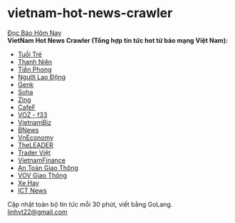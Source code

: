 # vietnam-hot-news-crawler
[Đọc Báo Hôm Nay](https://nhaphobietthuquan2.com/doc-bao-hom-nay/) <br/>
**VietNam Hot News Crawler (Tổng hợp tin tức hot từ báo mạng Việt Nam):**
 - [Tuổi Trẻ](http://tuoitre.vn)
 - [Thanh Niên](http://thanhnien.vn)
 - [Tiền Phong](https://tienphong.vn)
 - [Người Lao Động](https://nld.com.vn)
 - [Genk](http://genk.vn)
 - [Soha](http://soha.vn)
 - [Zing](https://news.zing.vn)
 - [CafeF](http://cafef.vn)
 - [VOZ - f33](https://forums.voz.vn/forumdisplay.php?f=33)
 - [VietnamBiz](https://vietnambiz.vn)
 - [BNews](https://bnews.vn)
 - [VnEconomy](http://vneconomy.vn/)
 - [TheLEADER](http://theleader.vn)
 - [Trader Việt](https://traderviet.com)
 - [VietnamFinance](https://vietnamfinance.vn)
 - [An Toàn Giao Thông](http://www.atgt.vn/)
 - [VOV Giao Thông](http://vovgiaothong.vn/)
 - [Xe Hay](https://xehay.vn)
 - [ICT News](https://ictnews.vn)

Cập nhật toàn bộ tin tức mỗi  30 phút, viết bằng GoLang.
linhvt22@gmail.com
